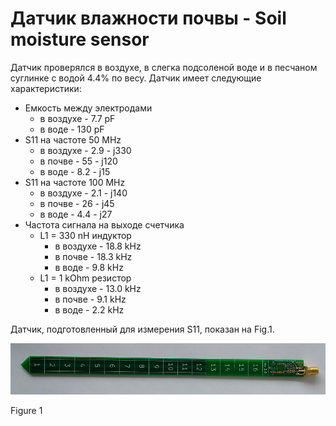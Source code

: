 # Датчик влажности почвы - Soil moisture sensor

Датчик проверялся в воздухе, в слегка подсоленой воде и в песчаном суглинке с водой 4.4% по весу. Датчик имеет следующие характеристики:
  * Емкость между электродами
    * в воздухе - 7.7 pF
    * в воде - 130 pF
  * S11 на частоте 50 MHz
    * в воздухе - 2.9 - j330
    * в почве - 55 - j120
    * в воде - 8.2 - j15
  * S11 на частоте 100 MHz
    * в воздухе - 2.1 - j140
    * в почве - 26 - j45
    * в воде - 4.4 - j27
  * Частота сигнала на выходе счетчика 
    * L1 = 330 nH индуктор
      * в воздухе - 18.8 kHz
      * в почве - 18.3 kHz
      * в воде - 9.8 kHz
    * L1 = 1 kOhm резистор
      * в воздухе - 13.0 kHz
      * в почве -  9.1 kHz
      * в воде - 2.2 kHz

Датчик, подготовленный для измерения S11, показан на Fig.1.

![Figure 1](https://github.com/akouz/Soil_moisture/blob/master/Sensor/S11.jpg)

Figure 1
